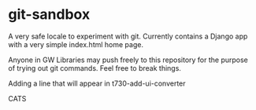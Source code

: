 # git-sandbox

A very safe locale to experiment with git.  Currently contains a Django app with a very simple index.html home page.

Anyone in GW Libraries may push freely to this repository for the purpose of trying out git commands.  Feel free to break things.

Adding a line that will appear in t730-add-ui-converter

CATS
